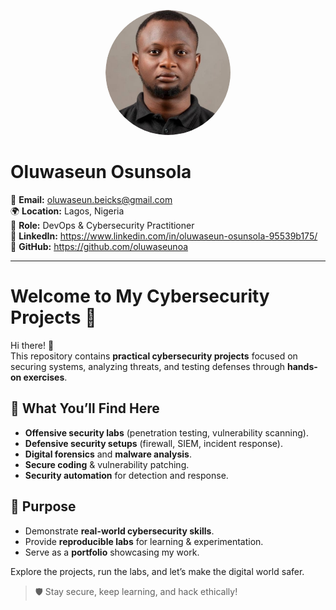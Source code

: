 <!-- Profile Section -->
<p align="center">
  <img src="./my passport.png" alt="Oluwaseun Osunsola" width="200" style="border-radius: 50%;">
</p>

# Oluwaseun Osunsola  
📧 **Email:** oluwaseun.beicks@gmail.com    
🌍 **Location:** Lagos, Nigeria  
💼 **Role:** DevOps & Cybersecurity Practitioner    
🔗 **LinkedIn:** https://www.linkedin.com/in/oluwaseun-osunsola-95539b175/  
🐙 **GitHub:** https://github.com/oluwaseunoa 

---

# Welcome to My Cybersecurity Projects 🔐

Hi there! 👋  
This repository contains **practical cybersecurity projects** focused on securing systems, analyzing threats, and testing defenses through **hands-on exercises**.  

## 📌 What You’ll Find Here
- **Offensive security labs** (penetration testing, vulnerability scanning).
- **Defensive security setups** (firewall, SIEM, incident response).
- **Digital forensics** and **malware analysis**.
- **Secure coding** & vulnerability patching.
- **Security automation** for detection and response.

## 🎯 Purpose
- Demonstrate **real-world cybersecurity skills**.
- Provide **reproducible labs** for learning & experimentation.
- Serve as a **portfolio** showcasing my work.

Explore the projects, run the labs, and let’s make the digital world safer.  

> 🛡 Stay secure, keep learning, and hack ethically!
